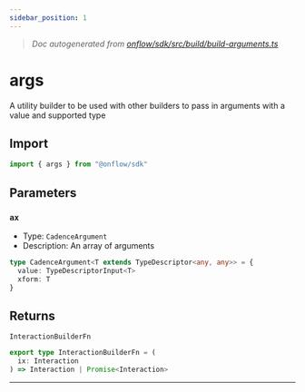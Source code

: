 ```yaml
---
sidebar_position: 1
---
```


> _Doc autogenerated from [onflow/sdk/src/build/build-arguments.ts](https://github.com/onflow/fcl-js/tree/master/packages/sdk/src/build/build-arguments.ts)_

# args

A utility builder to be used with other builders to pass in arguments with a value and supported type

## Import

```typescript
import { args } from "@onflow/sdk"
```


## Parameters

### `ax` 
- Type: `CadenceArgument`
- Description: An array of arguments

```typescript
type CadenceArgument<T extends TypeDescriptor<any, any>> = {
  value: TypeDescriptorInput<T>
  xform: T
}
```


## Returns

`InteractionBuilderFn`

```typescript
export type InteractionBuilderFn = (
  ix: Interaction
) => Interaction | Promise<Interaction>
```

---